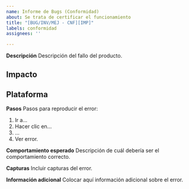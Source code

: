 ```yaml
---
name: Informe de Bugs (Conformidad)
about: Se trata de certificar el funcionamiento
title: "[BUG/INV/MEJ - CNF][IMP]"
labels: conformidad
assignees: ''

---
```


**Descripción**
Descripción del fallo del producto.

**Impacto**
- 

**Plataforma**
- 

**Pasos**
Pasos para reproducir el error:
1. Ir a...
2. Hacer clic en...
3. ...
4. Ver error.

**Comportamiento esperado**
Descripción de cuál debería ser el comportamiento correcto.

**Capturas**
Incluir capturas del error.

**Información adicional**
Colocar aquí información adicional sobre el error.
